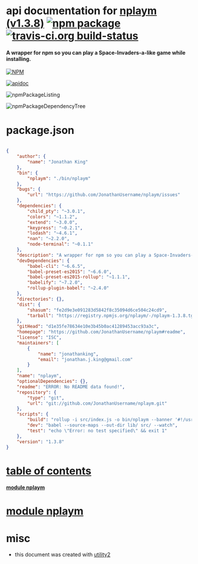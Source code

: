# api documentation for  [nplaym (v1.3.8)](https://github.com/JonathanUsername/nplaym#readme)  [![npm package](https://img.shields.io/npm/v/npmdoc-nplaym.svg?style=flat-square)](https://www.npmjs.org/package/npmdoc-nplaym) [![travis-ci.org build-status](https://api.travis-ci.org/npmdoc/node-npmdoc-nplaym.svg)](https://travis-ci.org/npmdoc/node-npmdoc-nplaym)
#### A wrapper for npm so you can play a Space-Invaders-a-like game while installing.

[![NPM](https://nodei.co/npm/nplaym.png?downloads=true)](https://www.npmjs.com/package/nplaym)

[![apidoc](https://npmdoc.github.io/node-npmdoc-nplaym/build/screenCapture.buildNpmdoc.browser._2Fhome_2Ftravis_2Fbuild_2Fnpmdoc_2Fnode-npmdoc-nplaym_2Ftmp_2Fbuild_2Fapidoc.html.png)](https://npmdoc.github.io/node-npmdoc-nplaym/build/apidoc.html)

![npmPackageListing](https://npmdoc.github.io/node-npmdoc-nplaym/build/screenCapture.npmPackageListing.svg)

![npmPackageDependencyTree](https://npmdoc.github.io/node-npmdoc-nplaym/build/screenCapture.npmPackageDependencyTree.svg)



# package.json

```json

{
    "author": {
        "name": "Jonathan King"
    },
    "bin": {
        "nplaym": "./bin/nplaym"
    },
    "bugs": {
        "url": "https://github.com/JonathanUsername/nplaym/issues"
    },
    "dependencies": {
        "child_pty": "~3.0.1",
        "colors": "~1.1.2",
        "extend": "~3.0.0",
        "keypress": "~0.2.1",
        "lodash": "~4.6.1",
        "nan": "~2.2.0",
        "node-terminal": "~0.1.1"
    },
    "description": "A wrapper for npm so you can play a Space-Invaders-a-like game while installing.",
    "devDependencies": {
        "babel-cli": "~6.6.5",
        "babel-preset-es2015": "~6.6.0",
        "babel-preset-es2015-rollup": "~1.1.1",
        "babelify": "~7.2.0",
        "rollup-plugin-babel": "~2.4.0"
    },
    "directories": {},
    "dist": {
        "shasum": "fe2d9e3e091283d5842f8c35094d6ce504c24cd9",
        "tarball": "https://registry.npmjs.org/nplaym/-/nplaym-1.3.8.tgz"
    },
    "gitHead": "d1e35fe78634e10e3b45b0ac41289453acc93a3c",
    "homepage": "https://github.com/JonathanUsername/nplaym#readme",
    "license": "ISC",
    "maintainers": [
        {
            "name": "jonathanking",
            "email": "jonathan.j.king@gmail.com"
        }
    ],
    "name": "nplaym",
    "optionalDependencies": {},
    "readme": "ERROR: No README data found!",
    "repository": {
        "type": "git",
        "url": "git://github.com/JonathanUsername/nplaym.git"
    },
    "scripts": {
        "build": "rollup -i src/index.js -o bin/nplaym --banner '#!/usr/bin/env node' --config rollup.config.js",
        "dev": "babel --source-maps --out-dir lib/ src/ --watch",
        "test": "echo \"Error: no test specified\" && exit 1"
    },
    "version": "1.3.8"
}
```



# <a name="apidoc.tableOfContents"></a>[table of contents](#apidoc.tableOfContents)

#### [module nplaym](#apidoc.module.nplaym)



# <a name="apidoc.module.nplaym"></a>[module nplaym](#apidoc.module.nplaym)



# misc
- this document was created with [utility2](https://github.com/kaizhu256/node-utility2)
